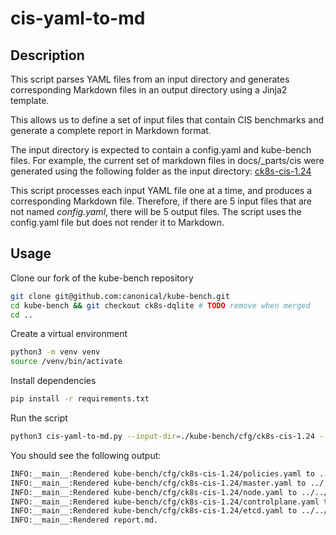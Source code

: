 # cis-yaml-to-md

## Description

This script parses YAML files from an input directory and generates corresponding Markdown files in an output directory using a Jinja2 template.

This allows us to define a set of input files that contain CIS benchmarks and generate a complete report in Markdown format.

The input directory is expected to contain a config.yaml and kube-bench files.
For example, the current set of markdown files in docs/_parts/cis were generated using the following folder as the input directory: [ck8s-cis-1.24](https://github.com/canonical/kube-bench/tree/ck8s-dqlite/cfg/ck8s-cis-1.24)

This script processes each input YAML file one at a time, and produces a corresponding Markdown file. Therefore, if there are 5 input files that are not named *config.yaml*, there will be 5 output files. The script uses the config.yaml file but does not render it to Markdown.

## Usage

Clone our fork of the kube-bench repository

```sh
git clone git@github.com:canonical/kube-bench.git
cd kube-bench && git checkout ck8s-dqlite # TODO remove when merged
cd ..
```

Create a virtual environment

```sh
python3 -m venv venv
source /venv/bin/activate
```

Install dependencies

```sh
pip install -r requirements.txt
```

Run the script

```sh
python3 cis-yaml-to-md.py --input-dir=./kube-bench/cfg/ck8s-cis-1.24 --output-dir=../../../docs/_parts/cis/
```

You should see the following output:

```sh
INFO:__main__:Rendered kube-bench/cfg/ck8s-cis-1.24/policies.yaml to ../../../docs/_parts/cis/policies.md.
INFO:__main__:Rendered kube-bench/cfg/ck8s-cis-1.24/master.yaml to ../../../docs/_parts/cis/master.md.
INFO:__main__:Rendered kube-bench/cfg/ck8s-cis-1.24/node.yaml to ../../../docs/_parts/cis/node.md.
INFO:__main__:Rendered kube-bench/cfg/ck8s-cis-1.24/controlplane.yaml to ../../../docs/_parts/cis/controlplane.md.
INFO:__main__:Rendered kube-bench/cfg/ck8s-cis-1.24/etcd.yaml to ../../../docs/_parts/cis/etcd.md.
INFO:__main__:Rendered report.md.
```
